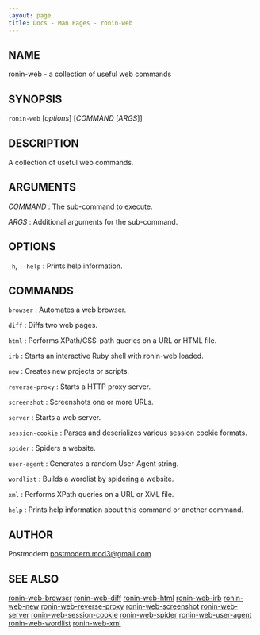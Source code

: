 ```yaml
---
layout: page
title: Docs - Man Pages - ronin-web
---
```


## NAME

ronin-web - a collection of useful web commands

## SYNOPSIS

`ronin-web` [*options*] [*COMMAND* [*ARGS*]]

## DESCRIPTION

A collection of useful web commands.

## ARGUMENTS

*COMMAND*
: The sub-command to execute.

*ARGS*
: Additional arguments for the sub-command.

## OPTIONS

`-h`, `--help`
: Prints help information.

## COMMANDS

`browser`
: Automates a web browser.

`diff`
: Diffs two web pages.

`html`
: Performs XPath/CSS-path queries on a URL or HTML file.

`irb`
: Starts an interactive Ruby shell with ronin-web loaded.

`new`
: Creates new projects or scripts.

`reverse-proxy`
: Starts a HTTP proxy server.

`screenshot`
: Screenshots one or more URLs.

`server`
: Starts a web server.

`session-cookie`
: Parses and deserializes various session cookie formats.

`spider`
: Spiders a website.

`user-agent`
: Generates a random User-Agent string.

`wordlist`
: Builds a wordlist by spidering a website.

`xml`
: Performs XPath queries on a URL or XML file.

`help`
: Prints help information about this command or another command.

## AUTHOR

Postmodern <postmodern.mod3@gmail.com>

## SEE ALSO

[ronin-web-browser](ronin-web-browser.1.html) [ronin-web-diff](ronin-web-diff.1.html) [ronin-web-html](ronin-web-html.1.html) [ronin-web-irb](ronin-web-irb.1.html) [ronin-web-new](ronin-web-new.1.html) [ronin-web-reverse-proxy](ronin-web-reverse-proxy.1.html) [ronin-web-screenshot](ronin-web-screenshot.1.html) [ronin-web-server](ronin-web-server.1.html) [ronin-web-session-cookie](ronin-web-session-cookie.1.html) [ronin-web-spider](ronin-web-spider.1.html) [ronin-web-user-agent](ronin-web-user-agent.1.html) [ronin-web-wordlist](ronin-web-wordlist.1.html) [ronin-web-xml](ronin-web-xml.1.html)

